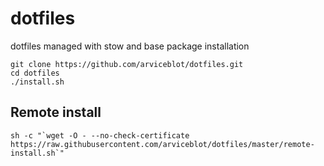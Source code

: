 # dotfiles
dotfiles managed with stow and base package installation
```shell
git clone https://github.com/arviceblot/dotfiles.git
cd dotfiles
./install.sh
```

## Remote install
```shell
sh -c "`wget -O - --no-check-certificate https://raw.githubusercontent.com/arviceblot/dotfiles/master/remote-install.sh`"
```
